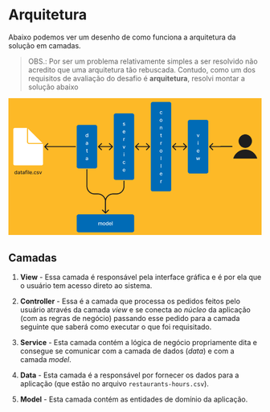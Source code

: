 # Arquitetura

Abaixo podemos ver um desenho de como funciona a arquitetura da solução em camadas.

> OBS.: Por ser um problema relativamente simples a ser resolvido não acredito que uma arquitetura tão rebuscada. Contudo, como um dos requisitos de avaliação do desafio é **arquitetura**, resolvi montar a solução abaixo

![](./arq.png)

## Camadas

1. **View** - Essa camada é responsável pela interface gráfica e é por ela que o usuário tem acesso direto ao sistema.

2. **Controller** - Essa é a camada que processa os pedidos feitos pelo usuário através da camada _view_ e se conecta ao _núcleo_ da aplicação (com as regras de negócio) passando esse pedido para a camada seguinte que saberá como executar o que foi requisitado.

3. **Service** - Esta camada contém a lógica de negócio propriamente dita e consegue se comunicar com a camada de dados (_data_) e com a camada _model_.

4. **Data** - Esta camada é a responsável por fornecer os dados para a aplicação (que estão no arquivo `restaurants-hours.csv`).

5. **Model** - Esta camada contém as entidades de domínio da aplicação.